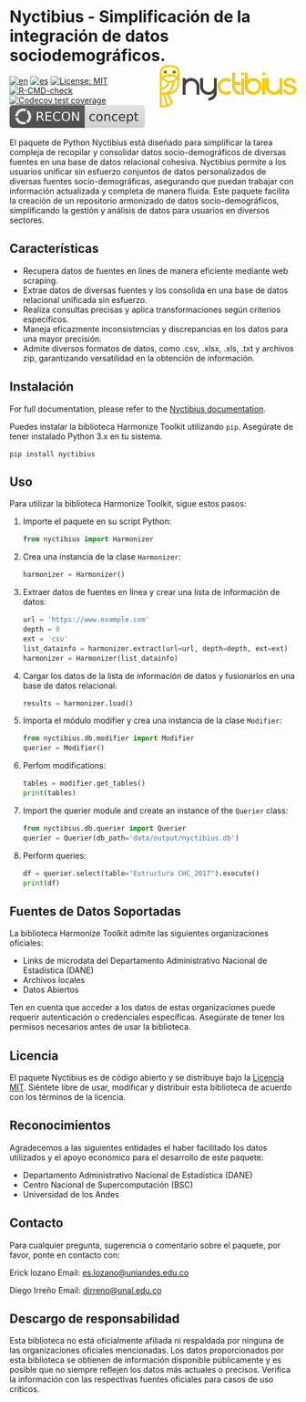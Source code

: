 # Nyctibius - Simplificación de la integración de datos sociodemográficos.<img src="docs/img/ny_logo.png" align="right" width="240" />

<!-- badges: start -->
[![en](https://img.shields.io/badge/lang-en-red.svg)](https://github.com/biomac-lab/harmonize/blob/main/README.md)
[![es](https://img.shields.io/badge/lang-es-yellow.svg)](https://github.com/biomac-lab/harmonize/blob/main/README.es.md)
[![License:
MIT](https://img.shields.io/badge/License-MIT-yellow.svg)](https://opensource.org/license/mit/)
[![R-CMD-check](https://github.com/r-lib/usethis/actions/workflows/R-CMD-check.yaml/badge.svg)](https://github.com/r-lib/usethis/actions/workflows/R-CMD-check.yaml)
[![Codecov test
coverage](https://codecov.io/gh/%7B%7B%20gh_repo%20%7D%7D/branch/main/graph/badge.svg)](https://app.codecov.io/gh/%7B%7B%20gh_repo%20%7D%7D?branch=main)
[![lifecycle-concept](https://raw.githubusercontent.com/reconverse/reconverse.github.io/master/images/badge-concept.svg)](https://www.reconverse.org/lifecycle.html#concept)
<!-- badges: end -->

El paquete de Python Nyctibius está diseñado para simplificar la tarea compleja de recopilar y consolidar datos socio-demográficos de diversas fuentes en una base de datos relacional cohesiva. Nyctibius permite a los usuarios unificar sin esfuerzo conjuntos de datos personalizados de diversas fuentes socio-demográficas, asegurando que puedan trabajar con información actualizada y completa de manera fluida. Este paquete facilita la creación de un repositorio armonizado de datos socio-demográficos, simplificando la gestión y análisis de datos para usuarios en diversos sectores.

## Características

- Recupera datos de fuentes en lines de manera eficiente mediante web scraping.
- Extrae datos de diversas fuentes y los consolida en una base de datos relacional unificada sin esfuerzo.
- Realiza consultas precisas y aplica transformaciones según criterios específicos.
- Maneja eficazmente inconsistencias y discrepancias en los datos para una mayor precisión.
- Admite diversos formatos de datos, como .csv, .xlsx, .xls, .txt y archivos zip, garantizando versatilidad en la obtención de información.

## Instalación

For full documentation, please refer to the [Nyctibius documentation](https://drive.google.com/file/d/1f2im1gzYpxrvfmiPllAvYWC21-ZzYLNg/view?usp=sharing).

Puedes instalar la biblioteca Harmonize Toolkit utilizando `pip`. Asegúrate de tener instalado Python 3.x en tu sistema.

```shell
pip install nyctibius
```

## Uso

Para utilizar la biblioteca Harmonize Toolkit, sigue estos pasos:

1. Importe el paquete en su script Python:

   ```python
   from nyctibius import Harmonizer
   ```

2. Crea una instancia de la clase `Harmonizer`:

   ```python
   harmonizer = Harmonizer()
   ```

3. Extraer datos de fuentes en línea y crear una lista de información de datos:

   ```python
   url = 'https://www.example.com'
   depth = 0
   ext = 'csv'
   list_datainfo = harmonizer.extract(url=url, depth=depth, ext=ext)
   harmonizer = Harmonizer(list_datainfo)
   ```

4. Cargar los datos de la lista de información de datos y fusionarlos en una base de datos relacional:

   ```python
   results = harmonizer.load()
   ```

5. Importa el módulo modifier y crea una instancia de la clase `Modifier`:

   ```python
   from nyctibius.db.modifier import Modifier
   querier = Modifier()
   ```
   
6. Perfom modifications:

   ```python
   tables = modifier.get_tables()
   print(tables)
   ```
   
7. Import the querier module and create an instance of the `Querier` class:

   ```python
   from nyctibius.db.querier import Querier
   querier = Querier(db_path='data/output/nyctibius.db')
   ```

8. Perform queries:

   ```python
   df = querier.select(table="Estructura CHC_2017").execute()
   print(df)
   ```

## Fuentes de Datos Soportadas

La biblioteca Harmonize Toolkit admite las siguientes organizaciones oficiales:

- Links de microdata del Departamento Administrativo Nacional de Estadística (DANE)
- Archivos locales
- Datos Abiertos

Ten en cuenta que acceder a los datos de estas organizaciones puede requerir autenticación o credenciales específicas. Asegúrate de tener los permisos necesarios antes de usar la biblioteca.

## Licencia

El paquete Nyctibius es de código abierto y se distribuye bajo la [Licencia MIT](https://opensource.org/licenses/MIT). Siéntete libre de usar, modificar y distribuir esta biblioteca de acuerdo con los términos de la licencia.

## Reconocimientos

Agradecemos a las siguientes entidades el haber facilitado los datos utilizados y el apoyo económico para el desarrollo de este paquete:

- Departamento Administrativo Nacional de Estadística (DANE)
- Centro Nacional de Supercomputación (BSC)
- Universidad de los Andes

## Contacto

Para cualquier pregunta, sugerencia o comentario sobre el paquete, por favor, ponte en contacto con:

Erick lozano 
Email: es.lozano@uniandes.edu.co

Diego Irreño
Email: dirreno@unal.edu.co

## Descargo de responsabilidad

Esta biblioteca no está oficialmente afiliada ni respaldada por ninguna de las organizaciones oficiales mencionadas. Los datos proporcionados por esta biblioteca se obtienen de información disponible públicamente y es posible que no siempre reflejen los datos más actuales o precisos. Verifica la información con las respectivas fuentes oficiales para casos de uso críticos.